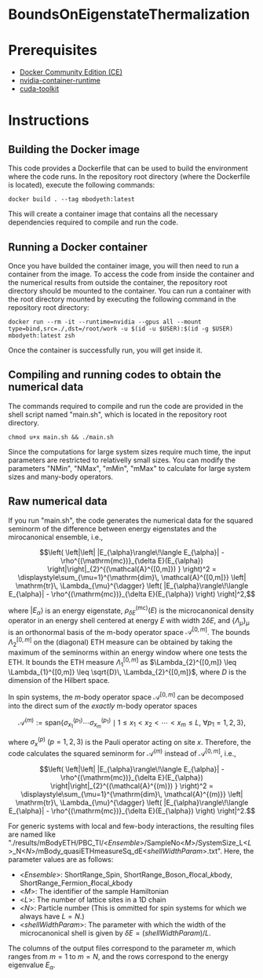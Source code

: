 # BoundsOnEigenstateThermalization

# Prerequisites
- [Docker Community Edition (CE)](https://www.docker.com/community-edition)
- [nvidia-container-runtime](https://docs.docker.com/config/containers/resource_constraints/#gpu)
- [cuda-toolkit](https://developer.nvidia.com/cuda-toolkit)

# Instructions

## Building the Docker image
This code provides a Dockerfile that can be used to build the environment where the code runs.
In the repository root directory (where the Dockerfile is located), execute the following commands:
```shell
docker build . --tag mbodyeth:latest
```
This will create a container image that contains all the necessary dependencies required to compile and run the code.

## Running a Docker container
Once you have builded the container image, you will then need to run a container from the image.
To access the code from inside the container and the numerical results from outside the container, the repository root directory should be mounted to the container.
You can run a container with the root directory mounted by executing the following command in the repository root directory:
```shell
docker run --rm -it --runtime=nvidia --gpus all --mount type=bind,src=./,dst=/root/work -u $(id -u $USER):$(id -g $USER) mbodyeth:latest zsh
```
Once the container is successfully run, you will get inside it.

## Compiling and running codes to obtain the numerical data
The commands required to compile and run the code are provided in the shell script named "main.sh", which is located in the repository root directory.
```shell
chmod u+x main.sh && ./main.sh
```
Since the computations for large system sizes require much time, the input parameters are restricted to relativelly small sizes.
You can modify the parameters "NMin", "NMax", "mMin", "mMax" to calculate for large system sizes and many-body operators.

## Raw numerical data
If you run "main.sh", the code generates the numerical data for the squared seminorm of the difference between energy eigenstates and the mirocanonical ensemble, i.e.,

```math
\left( \left|\left| |E_{\alpha}\rangle\!\langle E_{\alpha}| - \rho^{(\mathrm{mc})}_{\delta E}(E_{\alpha}) \right|\right|_{2}^{(\mathcal{A}^{[0,m]}) } \right)^2 = \displaystyle\sum_{\mu=1}^{\mathrm{dim}\, \mathcal{A}^{[0,m]}} \left| \mathrm{tr}\, \Lambda_{\mu}^{\dagger} \left( |E_{\alpha}\rangle\!\langle E_{\alpha}| - \rho^{(\mathrm{mc})}_{\delta E}(E_{\alpha}) \right) \right|^2,
```

where $|E_{\alpha}\rangle$ is an energy eigenstate, $\rho_{\delta E}^{(\mathrm{mc})}(E)$ is the microcanonical density operator in an energy shell centered at energy $E$ with width $2\delta E$, and $\{\Lambda_{\mu}\}_{\mu}$ is an orthonormal basis of the m-body operator space $\mathcal{A}^{[0,m]}$.
The bounds $\Lambda_{2}^{[0,m]}$ on the (diagonal) ETH measure can be obtained by taking the maximum of the seminorms within an energy window where one tests the ETH.
It bounds the ETH measure $\Lambda_{1}^{[0,m]}$ as $\Lambda_{2}^{[0,m]} \leq \Lambda_{1}^{[0,m]} \leq \sqrt{D}\, \Lambda_{2}^{[0,m]}$, where $D$ is the dimension of the Hilbert space.

In spin systems, the $m$-body operator space $\mathcal{A}^{[0,m]}$ can be decomposed into the direct sum of the *exactly* m-body operator spaces
```math
\mathcal{A}^{(m)} := \mathrm{span}\left\{ \sigma_{x_{1}}^{(p_{1})} \cdots \sigma_{x_{m}}^{(p_{1})} \mid 1\leq x_{1} < x_{2} < \cdots < x_{m} \leq L,\ \forall p_{1} = 1,2,3 \right\},
```
where $\sigma_{x}^{(p)} \ (p=1,2,3)$ is the Pauli operator acting on site $x$.
Therefore, the code calculates the squared seminorm for $\mathcal{A}^{(m)}$ instead of $\mathcal{A}^{[0,m]}$, i.e.,
```math
\left( \left|\left| |E_{\alpha}\rangle\!\langle E_{\alpha}| - \rho^{(\mathrm{mc})}_{\delta E}(E_{\alpha}) \right|\right|_{2}^{(\mathcal{A}^{(m)}) } \right)^2 = \displaystyle\sum_{\mu=1}^{\mathrm{dim}\, \mathcal{A}^{(m)}} \left| \mathrm{tr}\, \Lambda_{\mu}^{\dagger} \left( |E_{\alpha}\rangle\!\langle E_{\alpha}| - \rho^{(\mathrm{mc})}_{\delta E}(E_{\alpha}) \right) \right|^2.
```

For generic systems with local and few-body interactions, the resulting files are named like "./results/mBodyETH/PBC_TI/<*Ensemble*>/SampleNo<*M*>/SystemSize_L<*L*>_N<*N*>/mBody_quasiETHmeasureSq_dE<*shellWidthParam*>.txt".
Here, the parameter values are as follows:
- <*Ensemble*>: ShortRange_Spin, ShortRange_Boson_$\ell$local_$k$body, ShortRange_Fermion_$\ell$local_$k$body
- <*M*>: The identifier of the sample Hamiltonian
- <*L*>: The number of lattice sites in a 1D chain
- <*N*>: Particle number (This is ommitted for spin systems for which we always have $L=N$.)
- <*shellWidthParam*>: The parameter with which the width of the microcanonical shell is given by $\delta E = (\mathit{shellWidthParam})/L$.

The columns of the output files correspond to the parameter $m$, which ranges from $m=1$ to $m=N$, and the rows correspond to the energy eigenvalue $E_{\alpha}$.
